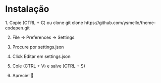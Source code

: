 <h1>Instalação</h1>
 1. Copie (CTRL + C) ou clone git clone https://github.com/ysmello/theme-codepen.git
 
 2. File -> Preferences -> Settings
 
 3. Procure por settings.json
 
 4. Click Editar em settings.json
 
 5. Cole (CTRL + V) e salve (CTRL + S)
 
 6. Aprecie! 🎉<br>
